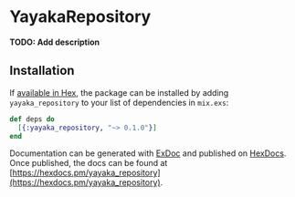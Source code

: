 # YayakaRepository

**TODO: Add description**

## Installation

If [available in Hex](https://hex.pm/docs/publish), the package can be installed
by adding `yayaka_repository` to your list of dependencies in `mix.exs`:

```elixir
def deps do
  [{:yayaka_repository, "~> 0.1.0"}]
end
```

Documentation can be generated with [ExDoc](https://github.com/elixir-lang/ex_doc)
and published on [HexDocs](https://hexdocs.pm). Once published, the docs can
be found at [https://hexdocs.pm/yayaka_repository](https://hexdocs.pm/yayaka_repository).

